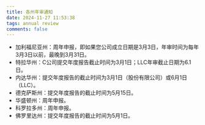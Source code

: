 ```yaml
---
title: 各州年审通知
date: 2024-11-27 11:53:38
tags: annual review
comments: false
---
```


- 加利福尼亚州：周年申报，即如果您公司成立日期是3月3日，年审时间为每年3月3日以前，最晚到3月31日。
- 特拉华州：C公司提交年度报告截止时间为3月1日；LLC年审截止日期为6.1日。
- 内达华州：提交年度报告的截止时间为3月1日（股份有限公司）或6月1日（LLC）。
- 德克萨斯州：提交年度报告的截止时间为5月15日。
- 华盛顿州：周年申报。
- 科罗拉多州：周年申报。
- 佛罗里达州：提交年度报告的截止时间为5月1日。
